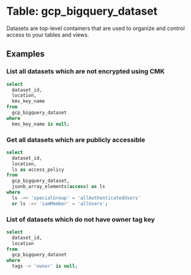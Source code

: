 # Table: gcp_bigquery_dataset

Datasets are top-level containers that are used to organize and control access to your tables and views.

## Examples

### List all datasets which are not encrypted using CMK

```sql
select
  dataset_id,
  location,
  kms_key_name
from
  gcp_bigquery_dataset
where
  kms_key_name is null;
```

### Get all datasets which are publicly accessible

```sql
select
  dataset_id,
  location,
  ls as access_policy
from
  gcp_bigquery_dataset,
  jsonb_array_elements(access) as ls
where
  ls ->> 'specialGroup' = 'allAuthenticatedUsers'
  or ls ->> 'iamMember' = 'allUsers';
```

### List of datasets which do not have owner tag key

```sql
select
  dataset_id,
  location
from
  gcp_bigquery_dataset
where
  tags -> 'owner' is null;
```
